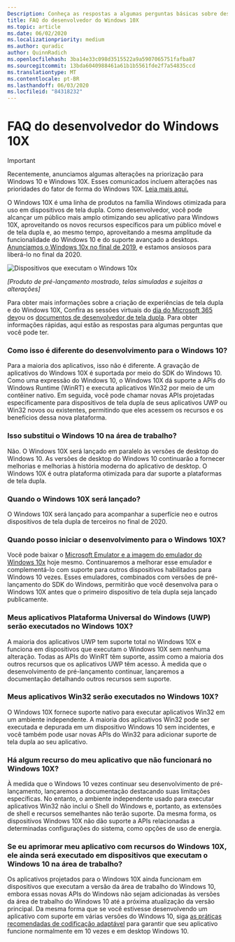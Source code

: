 ```yaml
---
Description: Conheça as respostas a algumas perguntas básicas sobre desenvolvedores sobre o Windows 10X.
title: FAQ do desenvolvedor do Windows 10X
ms.topic: article
ms.date: 06/02/2020
ms.localizationpriority: medium
ms.author: quradic
author: QuinnRadich
ms.openlocfilehash: 3ba14e33c098d3515522a9a5907065751fafba87
ms.sourcegitcommit: 13bda6040988461a61b1b5561fde2f7a54835ccd
ms.translationtype: MT
ms.contentlocale: pt-BR
ms.lasthandoff: 06/03/2020
ms.locfileid: "84318232"
---
```

# <a name="windows-10x-developer-faq"></a>FAQ do desenvolvedor do Windows 10X

> [!IMPORTANT]
> Recentemente, anunciamos algumas alterações na priorização para Windows 10 e Windows 10X.
> Esses comunicados incluem alterações nas prioridades do fator de forma do Windows 10X. [Leia mais aqui.](https://blogs.windows.com/windowsexperience/2020/05/04/accelerating-innovation-in-windows-10-to-meet-customers-where-they-are/)

O Windows 10X é uma linha de produtos na família Windows otimizada para uso em dispositivos de tela dupla. Como desenvolvedor, você pode alcançar um público mais amplo otimizando seu aplicativo para Windows 10X, aproveitando os novos recursos específicos para um público móvel e de tela dupla e, ao mesmo tempo, aproveitando a mesma amplitude da funcionalidade do Windows 10 e do suporte avançado a desktops. [Anunciamos o Windows 10x no final de 2019](https://blogs.windows.com/windowsexperience/2019/10/02/introducing-windows-10x-enabling-dual-screen-pcs-in-2020/#6qxkItE2XMPu24uw.97), e estamos ansiosos para liberá-lo no final da 2020.

![Dispositivos que executam o Windows 10x](images/windows-10x-devices.png)
 
*[Produto de pré-lançamento mostrado, telas simuladas e sujeitas a alterações]*

Para obter mais informações sobre a criação de experiências de tela dupla e do Windows 10X, Confira as sessões virtuais do [dia do Microsoft 365 dev](https://developer.microsoft.com/microsoft-365/virtual-events)ou os [documentos de desenvolvedor de tela dupla](https://docs.microsoft.com/dual-screen/). Para obter informações rápidas, aqui estão as respostas para algumas perguntas que você pode ter.

### <a name="how-is-this-different-from-developing-for-windows-10"></a>Como isso é diferente do desenvolvimento para o Windows 10?

Para a maioria dos aplicativos, isso não é diferente. A gravação de aplicativos do Windows 10X é suportada por meio do SDK do Windows 10. Como uma expressão do Windows 10, o Windows 10X dá suporte a APIs do Windows Runtime (WinRT) e executa aplicativos Win32 por meio de um contêiner nativo. Em seguida, você pode chamar novas APIs projetadas especificamente para dispositivos de tela dupla de seus aplicativos UWP ou Win32 novos ou existentes, permitindo que eles acessem os recursos e os benefícios dessa nova plataforma.

### <a name="does-this-replace-desktop-windows-10"></a>Isso substitui o Windows 10 na área de trabalho?

Não. O Windows 10X será lançado em paralelo às versões de desktop do Windows 10. As versões de desktop do Windows 10 continuarão a fornecer melhorias e melhorias à história moderna do aplicativo de desktop. O Windows 10X é outra plataforma otimizada para dar suporte a plataformas de tela dupla.

### <a name="when-will-windows-10x-be-released"></a>Quando o Windows 10X será lançado?

O Windows 10X será lançado para acompanhar a superfície neo e outros dispositivos de tela dupla de terceiros no final de 2020.

### <a name="when-can-i-start-development-for-windows-10x"></a>Quando posso iniciar o desenvolvimento para o Windows 10X?

Você pode baixar o [Microsoft Emulator e a imagem do emulador do Windows 10x](https://docs.microsoft.com/dual-screen/windows/get-dev-tools) hoje mesmo. Continuaremos a melhorar esse emulador e complementá-lo com suporte para outros dispositivos habilitados para Windows 10 vezes. Esses emuladores, combinados com versões de pré-lançamento do SDK do Windows, permitirão que você desenvolva para o Windows 10X antes que o primeiro dispositivo de tela dupla seja lançado publicamente.

### <a name="will-my-universal-windows-platform-uwp-apps-run-on-windows-10x"></a>Meus aplicativos Plataforma Universal do Windows (UWP) serão executados no Windows 10X?

A maioria dos aplicativos UWP tem suporte total no Windows 10X e funciona em dispositivos que executam o Windows 10X sem nenhuma alteração. Todas as APIs do WinRT têm suporte, assim como a maioria dos outros recursos que os aplicativos UWP têm acesso. À medida que o desenvolvimento de pré-lançamento continuar, lançaremos a documentação detalhando outros recursos sem suporte.

### <a name="will-my-win32-apps-run-on-windows-10x"></a>Meus aplicativos Win32 serão executados no Windows 10X?

O Windows 10X fornece suporte nativo para executar aplicativos Win32 em um ambiente independente. A maioria dos aplicativos Win32 pode ser executada e depurada em um dispositivo Windows 10 sem incidentes, e você também pode usar novas APIs do Win32 para adicionar suporte de tela dupla ao seu aplicativo.

### <a name="are-there-any-features-of-my-app-that-wont-work-on-windows-10x"></a>Há algum recurso do meu aplicativo que não funcionará no Windows 10X?

À medida que o Windows 10 vezes continuar seu desenvolvimento de pré-lançamento, lançaremos a documentação destacando suas limitações específicas. No entanto, o ambiente independente usado para executar aplicativos Win32 não inclui o Shell do Windows e, portanto, as extensões de shell e recursos semelhantes não terão suporte. Da mesma forma, os dispositivos Windows 10X não dão suporte a APIs relacionadas a determinadas configurações do sistema, como opções de uso de energia.

### <a name="if-i-enhance-my-app-with-windows-10x-features-will-it-still-run-on-devices-running-desktop-windows-10"></a>Se eu aprimorar meu aplicativo com recursos do Windows 10X, ele ainda será executado em dispositivos que executam o Windows 10 na área de trabalho?

Os aplicativos projetados para o Windows 10X ainda funcionam em dispositivos que executam a versão da área de trabalho do Windows 10, embora essas novas APIs do Windows não sejam adicionadas às versões da área de trabalho do Windows 10 até a próxima atualização da versão principal. Da mesma forma que se você estivesse desenvolvendo um aplicativo com suporte em várias versões do Windows 10, siga [as práticas recomendadas de codificação adaptável](https://docs.microsoft.com/windows/uwp/debug-test-perf/version-adaptive-code) para garantir que seu aplicativo funcione normalmente em 10 vezes e em desktop Windows 10. 
